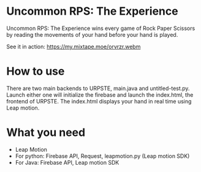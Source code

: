# Uncommon RPS: The Experience

Uncommon RPS: The Experience wins every game of Rock Paper Scissors by reading the movements of your hand before your hand is played.

See it in action: https://my.mixtape.moe/orvrzr.webm

# How to use
There are two main backends to URPSTE, main.java and untitled-test.py. Launch either one will initialize the firebase and launch the index.html, the frontend of URPSTE. The index.html displays your hand in real time using Leap motion.

# What you need
* Leap Motion
* For python: Firebase API, Request, leapmotion.py (Leap motion SDK)
* For Java: Firebase API, Leap motion SDK
